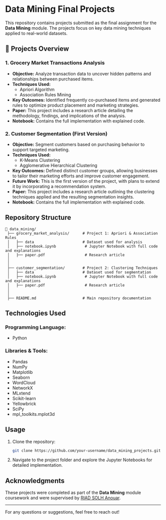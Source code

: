 # Data Mining Final Projects

This repository contains projects submitted as the final assignment for the **Data Mining** module. The projects focus on key data mining techniques applied to real-world datasets.

## 📂 Projects Overview

### 1. Grocery Market Transactions Analysis
- **Objective:** Analyze transaction data to uncover hidden patterns and relationships between purchased items.
- **Techniques Used:**
  - Apriori Algorithm
  - Association Rules Mining
- **Key Outcomes:** Identified frequently co-purchased items and generated rules to optimize product placement and marketing strategies.
- **Paper:** This project includes a research article detailing the methodology, findings, and implications of the analysis.
- **Notebook:** Contains the full implementation with explained code.

### 2. Customer Segmentation (First Version)
- **Objective:** Segment customers based on purchasing behavior to support targeted marketing.
- **Techniques Used:**
  - K-Means Clustering
  - Agglomerative Hierarchical Clustering
- **Key Outcomes:** Defined distinct customer groups, allowing businesses to tailor their marketing efforts and improve customer engagement.
- **Future Work:** This is the first version of the project, with plans to extend it by incorporating a recommendation system.
- **Paper:** This project includes a research article outlining the clustering techniques applied and the resulting segmentation insights.
- **Notebook:** Contains the full implementation with explained code.

## Repository Structure
```
📂 data_mining/
 ├── grocery_market_analysis/      # Project 1: Apriori & Association Rules
 │   ├── data                      # Dataset used for analysis
 │   ├── notebook.ipynb             # Jupyter Notebook with full code and explanations
 │   ├── paper.pdf                  # Research article
 │                   
 │
 ├── customer_segmentation/        # Project 2: Clustering Techniques
 │   ├── data                      # Dataset used for segmentation
 │   ├── notebook.ipynb             # Jupyter Notebook with full code and explanations
 │   ├── paper.pdf                  # Research article
 │                    
 │
 ├── README.md                     # Main repository documentation
```

## Technologies Used
### Programming Language:
- Python

### Libraries & Tools:
- Pandas
- NumPy
- Matplotlib
- Seaborn
- WordCloud
- NetworkX
- MLxtend
- Scikit-learn
- Yellowbrick
- SciPy
- mpl_toolkits.mplot3d

## Usage
1. Clone the repository:
   ```bash
   git clone https://github.com/your-username/data_mining_projects.git
   ```
2. Navigate to the project folder and explore the Jupyter Notebooks for detailed implementation.

## Acknowledgments
These projects were completed as part of the **Data Mining** module coursework and were supervised by  [RIAD SOLH Anouar](https://www.researchgate.net/scientific-contributions/Anouar-Riad-Solh-2071198081).

---
For any questions or suggestions, feel free to reach out!
